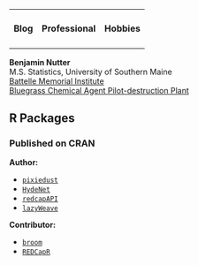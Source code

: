 <table>
<tr>
    <td><h4>Blog</h4></td>
    <td><h4>Professional</hr></td>
    <td><h4>Hobbies</h4></td>

</tr>
</table>

**Benjamin Nutter**  
M.S. Statistics, University of Southern Maine  
[Battelle Memorial Institute](https://www.battelle.org/)  
[Bluegrass Chemical Agent Pilot-destruction
Plant](http://www.bechtelparsonsbgcapp.com/)

R Packages
----------

### Published on CRAN

**Author:**

-   [`pixiedust`](https://cran.r-project.org/package=pixiedust)
-   [`HydeNet`](https://cran.r-project.org/package=HydeNet)
-   [`redcapAPI`](https://cran.r-project.org/package=redcapAPI)
-   [`lazyWeave`](https://cran.r-project.org/package=lazyWeave)

**Contributor:**

-   [`broom`](https://cran.r-project.org/package=broom)
-   [`REDCapR`](https://cran.r-project.org/package=REDCapR)
